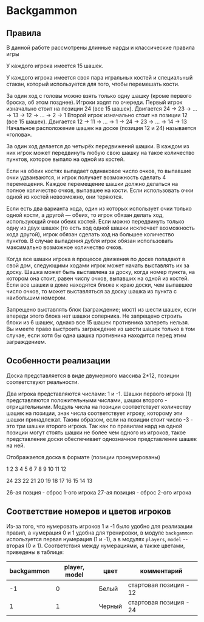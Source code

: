 # Backgammon

## Правила

В данной работе рассмотрены длинные нарды и классические правила игры

У каждого игрока имеется 15 шашек.

У каждого игрока имеется своя пара игральных костей и специальный стакан, который используется для того, чтобы перемешать кости.

За один ход с головы можно взять только одну шашку (кроме первого броска, об этом позднее).
Игроки ходят по очереди.
Первый игрок изначально стоит на позиции 24 (все 15 шашек). Двигается 24 -> 23 -> ... -> 13 -> 12 -> ... -> 2 -> 1
Второй игрок изначально стоит на позиции 12 (все 15 шашек). Двигается 12 -> 11 -> ... -> 1 -> 24 -> 23 -> ... -> 14 -> 13
Начальное расположение шашек на доске (позиция 12 и 24) называется «голова». 

За один ход делается до четырёх передвижений шашки. 
В каждом из них игрок может передвинуть любую свою шашку на такое количество пунктов, которое выпало на одной из костей. 

Если на обеих костях выпадает одинаковое число очков, то выпавшие очки удваиваются, и игрок получает возможность сделать 4 перемещения. 
Каждое перемещение шашки должно делаться на полное количество очков, выпавшее на кости.
Если использовать очки одной из костей невозможно, они теряются. 

Если есть два варианта хода, один из которых использует очки только одной кости, а другой — обеих, то игрок обязан делать ход, использующий очки обеих костей.
Если можно передвинуть только одну из двух шашек (то есть ход одной шашки исключает возможность хода другой), игрок обязан сделать ход на большее количество пунктов.
В случае выпадения дубля игрок обязан использовать максимально возможное количество очков.

Когда все шашки игрока в процессе движения по доске попадают в свой дом, следующими ходами игрок может начать выставлять их за доску. 
Шашка может быть выставлена за доску, когда номер пункта, на котором она стоит, равен числу очков, выпавших на одной из костей. 
Если все шашки в доме находятся ближе к краю доски, чем выпавшее число очков, то может выставляться за доску шашка из пункта с наибольшим номером.

Запрещено выставлять блок (заграждение; мост) из шести шашек, если впереди этого блока нет шашки соперника. Не запрещено строить блоки из 6 шашек, однако все 15 шашек противника запереть нельзя. 
Вы имеете право выстроить заграждение из шести шашек только в том случае, если хотя бы одна шашка противника находится перед этим заграждением.

## Особенности реализации

Доска представляется в виде двумерного массива 2*12, позиции соответствуют реальности. 

Два игрока представляются числами: 1 и -1. 
Шашки первого игрока (1) представляются положительными числами, шашки второго - отрицательными.
Модуль числа на позиции соответствует количеству шашек на позиции, знак числа соответствует игроку, которому эти шашки принадлежат.
Таким образом, если на позиции стоит число -3 - это три шашки второго игрока.
Так как по правилам нард на одной позиции могут стоять шашки не более чем одного из игроков, 
такое представление доски обеспечивает однозначное представление шашек на ней.

Отображается доска в формате (позиции пронумерованы)

 1  2  3  4  5  6  7  8  9 10 11 12

24 23 22 21 20 19 18 17 16 15 14 13

26-ая позция - сброс 1-ого игрока
27-ая позиция - сброс 2-ого игрока

## Соответствие номеров и цветов игроков

Из-за того, что нумеровать игроков 1 и -1 было удобно для реализации правил, а нумерация 0 и 1 удобна для тренировки, 
в модуле `backgammon` используется первая нумерация (1 и -1), а в модулях `players`, `model` -- вторая (0 и 1). 
Соответствия между нумерациями, а также цветами, приведены в таблице:

| backgammon | player, model | цвет   | комментарий|
|------------|---------------|--------|------------|
| -1         | 0             | Белый  | стартовая позиция - 12 |
| 1          | 1             | Черный | стартовая позиция - 24 |
